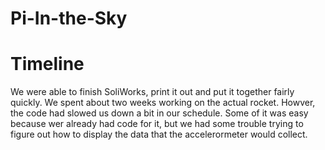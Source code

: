 # Pi-In-the-Sky
# Timeline
We were able to finish SoliWorks, print it out and put it together fairly quickly. We spent about two weeks working on the actual rocket.
Howver, the code had slowed us down a bit in our schedule. Some of it was easy because wer already had code for it, but we had some trouble 
trying to figure out how to display the data that the accelerormeter would collect.
